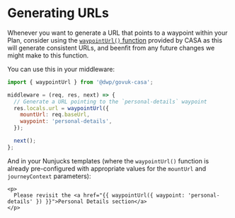 # Generating URLs

Whenever you want to generate a URL that points to a waypoint within your Plan, consider using the [`waypointUrl()` function](../../src/lib/waypoint-url.js) provided by CASA as this will generate consistent URLs, and beenfit from any future changes we might make to this function.

You can use this in your middleware:

```javascript
import { waypointUrl } from '@dwp/govuk-casa';

middleware = (req, res, next) => {
  // Generate a URL pointing to the `personal-details` waypoint
  res.locals.url = waypointUrl({
    mountUrl: req.baseUrl,
    waypoint: 'personal-details',
  });

  next();
};
```

And in your Nunjucks templates (where the `waypointUrl()` function is already pre-configured with appropriate values for the `mountUrl` and `journeyContext` parameters):

```jinja
<p>
  Please revisit the <a href="{{ waypointUrl({ waypoint: 'personal-details' }) }}">Personal Details section</a>
</p>
```
